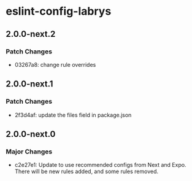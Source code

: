 # eslint-config-labrys

## 2.0.0-next.2

### Patch Changes

- 03267a8: change rule overrides

## 2.0.0-next.1

### Patch Changes

- 2f3d4af: update the files field in package.json

## 2.0.0-next.0

### Major Changes

- c2e27e1: Update to use recommended configs from Next and Expo.
  There will be new rules added, and some rules removed.
